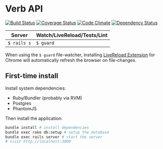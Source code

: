 Verb API
======

[![Build Status](https://travis-ci.org/JonathanPorta/verb-api.svg?branch=master)](https://travis-ci.org/JonathanPorta/verb-api)
[![Coverage Status](https://coveralls.io/repos/JonathanPorta/verb-api/badge.png)](https://coveralls.io/r/JonathanPorta/verb-api)
[![Code Climate](https://codeclimate.com/github/JonathanPorta/verb-api/badges/gpa.svg)](https://codeclimate.com/github/JonathanPorta/verb-api)
[![Dependency Status](https://gemnasium.com/JonathanPorta/verb-api.svg)](https://gemnasium.com/JonathanPorta/verb-api)

Server       | Watch/LiveReload/Tests/Lint
-------------|----------------------------
`$ rails s`  | `$ guard`

When using the `$ guard` file-watcher, installing [LiveReload Extension](https://chrome.google.com/webstore/detail/livereload/jnihajbhpnppcggbcgedagnkighmdlei) for Chrome will automatically refresh the browser on file-changes.

First-time install
------------------

Install system dependencies:
* Ruby/Bundler (probably via RVM)
* Postgres
* PhantomJS

Then install the application:

```bash
bundle install # install dependencies
bundle exec rake db:setup # setup the database
bundle exec rails server # start the server
# visit http://localhost:3000
```
